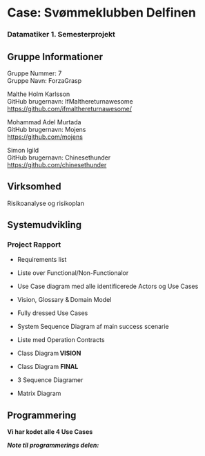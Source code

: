 <h1> Case: Svømmeklubben Delfinen </h1>
<h3>Datamatiker 1. Semesterprojekt</h3>

<h2> Gruppe Informationer </h2>

Gruppe Nummer: 7<br>
Gruppe Navn: ForzaGrasp<br>

Malthe Holm Karlsson <br>
GitHub brugernavn: IfMalthereturnawesome <br>
https://github.com/ifmalthereturnawesome/

Mohammad Adel Murtada  <br>
GitHub brugernavn: Mojens <br>
https://github.com/mojens

Simon Igild <br>
GitHub brugernavn: Chinesethunder <br>
https://github.com/chinesethunder


<h2> Virksomhed </h2>

Risikoanalyse og risikoplan


<h2> Systemudvikling  </h2>

<h3> Project Rapport </h3>

* Requirements list   

* Liste over Functional/Non-Functionalor

* Use Case diagram med alle identificerede Actors og Use Cases  

* Vision, Glossary & Domain Model   

* Fully dressed Use Cases
  
* System Sequence Diagram af main success scenarie 
  
* Liste med Operation Contracts  

* Class Diagram **VISION**

* Class Diagram **FINAL**

* 3 Sequence Diagramer 

* Matrix Diagram

<h2> Programmering  </h2>

**Vi har kodet alle 4 Use Cases**


***Note til programmerings delen:***


